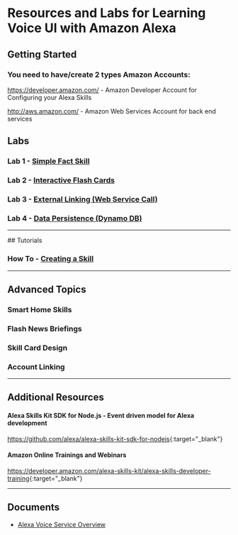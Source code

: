 # Resources and Labs for Learning Voice UI with Amazon Alexa <a id="title"></a>

## Getting Started

### You need to have/create 2 types Amazon Accounts:
   https://developer.amazon.com/ - Amazon Developer Account for Configuring your Alexa Skills

   http://aws.amazon.com/ - Amazon Web Services Account for back end services


## Labs

### Lab 1 - [Simple Fact Skill](./labs/lab1)

### Lab 2 - [Interactive Flash Cards](./labs/lab2)

### Lab 3 - [External Linking (Web Service Call)](./labs/lab3)

### Lab 4 - [Data Persistence (Dynamo DB)](./labs/lab4)

<hr />
## Tutorials

### How To - [Creating a Skill](./tutorials)


<hr />

## Advanced Topics

### Smart Home Skills

### Flash News Briefings

### Skill Card Design

### Account Linking

<hr />

## Additional Resources

#### Alexa Skills Kit SDK for Node.js - Event driven model for Alexa development

<https://github.com/alexa/alexa-skills-kit-sdk-for-nodejs>{:target="_blank"}

#### Amazon Online Trainings and Webinars

<https://developer.amazon.com/alexa-skills-kit/alexa-skills-developer-training>{:target="_blank"}

<hr />

## Documents

  - [Alexa Voice Service Overview](https://github.com/plangdon/Alexa-Training/raw/master/docs/Alexa%20Presentation.pdf)
